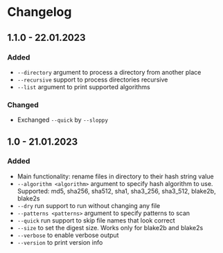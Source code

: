 # Changelog

## 1.1.0 - 22.01.2023

### Added
- `--directory` argument to process a directory from another place  
- `--recursive` support to process directories recursive 
- `--list` argument to print supported algorithms

### Changed
- Exchanged `--quick` by `--sloppy` 

## 1.0 - 21.01.2023

### Added
- Main functionality: rename files in directory to their hash string value
- `--algorithm <algorithm>` argument to specify hash algorithm to use. Supported: md5, sha256, sha512, sha1, sha3_256, sha3_512, blake2b, blake2s 
- `--dry` run support to run without changing any file
- `--patterns <patterns>` argument to specify patterns to scan
- `--quick` run support to skip file names that look correct 
- `--size` to set the digest size. Works only for blake2b and blake2s 
- `--verbose` to enable verbose output 
- `--version` to print version info